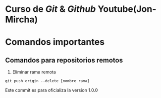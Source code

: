 # Curso de _Git_ & _Github_ Youtube(Jon-Mircha)

# Comandos importantes
  

## Comandos para repositorios remotos
1. Eliminar rama remota
~~~
git push origin --delete [nombre rama]
~~~

Este commit es para oficializa la version 1.0.0


